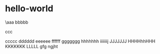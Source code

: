 # hello-world
\aaa
bbbbb

ccc

ccccc
dddddd
eeeeee
ffffff
ggggggg
hhhhhhh
iiiiiiiį
JJJJJJJ
HHHHhhHHH
KKKKKKK
LLLLL
gfg
ngjht
